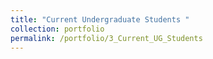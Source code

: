 ```yaml
---
title: "Current Undergraduate Students "
collection: portfolio
permalink: /portfolio/3_Current_UG_Students
---
```


<br/>
